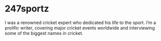 # 247sportz
I was a renowned cricket expert who dedicated his life to the sport. I’m a prolific writer, covering major cricket events worldwide and interviewing some of the biggest names in cricket. 
